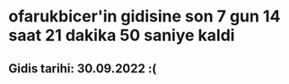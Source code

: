 # ofarukbicer'in gidisine son 7 gun 14 saat 21 dakika 50 saniye kaldi

## Gidis tarihi: 30.09.2022 :(